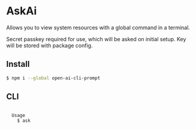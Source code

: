 # AskAi

<!-- ![Image of Rsrc](https://i.ibb.co/kxbDf0k/Sys-Rsrc-Demo.png) -->

<p align='center'>
<!-- <img width="auto" height="auto" src="https://i.ibb.co/kxbDf0k/Sys-Rsrc-Demo.png" style="border-radius:5px"> -->
</p>

<!-- <div align=center>
<img src='https://img.shields.io/npm/v/sysrsrc.svg?style=flat'>
<img src='https://img.shields.io/npm/dt/sysrsrc.svg?style=flat'>
<img src='https://img.shields.io/npm/l/sysrsrc.svg?style=flat'>
</div> -->

<!-- CURRENTLY IN DEVELOPMENT\* -->

Allows you to view system resources with a global command in a terminal.

Secret passkey required for use, which will be asked on initial setup.
Key will be stored with package config.

## Install

```bash
$ npm i --global open-ai-cli-prompt
```

<!-- $ askai --help -->

## CLI

```

  Usage
    $ ask


```
